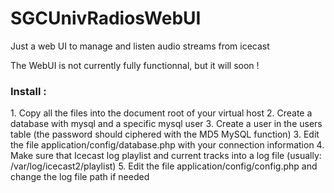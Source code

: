 SGCUnivRadiosWebUI
==================

Just a web UI to manage and listen audio streams from icecast

The WebUI is not currently fully functionnal, but it will soon !

<h3>Install :</h3>
1. Copy all the files into the document root of your virtual host
2. Create a database with mysql and a specific mysql user
3. Create a user in the users table (the password should ciphered with the MD5 MySQL function)
3. Edit the file application/config/database.php with your connection information
4. Make sure that Icecast log playlist and current tracks into a log file (usually: /var/log/icecast2/playlist)
5. Edit the file application/config/config.php and change the log file path if needed
